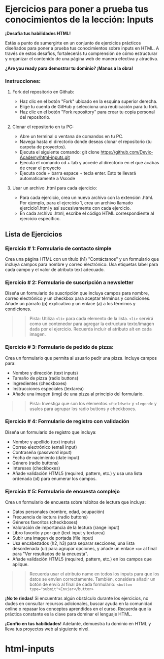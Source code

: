 # Ejercicios para poner a prueba tus conocimientos de la lección: Inputs

**¡Desafía tus habilidades HTML!**

Estás a punto de sumergirte en un conjunto de ejercicios prácticos diseñados para poner a prueba tus conocimientos sobre inputs en HTML. A través de estos desafíos, fortalecerás tu comprensión de cómo estructurar y organizar el contenido de una página web de manera efectiva y atractiva.

**¿Are you ready para demostrar tu dominio? ¡Manos a la obra!**

### Instrucciones:
1. Fork del repositorio en Github:

    * Haz clic en el botón "Fork" ubicado en la esquina superior derecha.
    * Elige tu cuenta de GitHub y selecciona una reubicación para tu fork.
    * Haz clic en el botón "Fork repository" para crear tu copia personal del repositorio.

2. Clonar el repositorio en tu PC:

    * Abre un terminal o ventana de comandos en tu PC.
    * Navega hasta el directorio donde deseas clonar el repositorio (tu carpeta de proyectos).
    * Ejecuta el siguiente comando: git clone https://github.com/Devix-Academy/html-inputs.git
    * Ejecuta el comando cd + tab y accede al directorio en el que acabas de crear el proyecto
    * Ejecuta code + barra espace + tecla enter. Esto te llevará automaticamente a Vscode
    

3. Usar un archivo .html para cada ejercicio:

    * Para cada ejercicio, crea un nuevo archivo con la extensión .html. Por ejemplo, para el ejercicio 1, crea un archivo llamado ejercicio1.html y así sucesivamente con cada ejercicio.
    * En cada archivo .html, escribe el código HTML correspondiente al ejercicio específico.


## Lista de Ejercicios

### Ejercicio # 1: Formulario de contacto simple
Crea una página HTML con un título (h1) "Contáctanos" y un formulario que incluya campos para nombre y correo electrónico. Usa etiquetas label para cada campo y el valor de atributo text adecuado.

### Ejercicio # 2: Formulario de suscripción a newsletter
Diseña un formulario de suscripción que incluya campos para nombre, correo electrónico y un checkbox para aceptar términos y condiciones. Añade un párrafo (p) explicativo y un enlace (a) a los términos y condiciones.

>> Pista: Utiliza `<li>` para cada elemento de la lista. `<li>` servirá como un contenedor para agregar la extructura texto/imagen dada por el ejercicio. Recuerda incluir el atributo alt en cada imagen.

### Ejercicio # 3: Formulario de pedido de pizza:
Crea un formulario que permita al usuario pedir una pizza. Incluye campos para:

* Nombre y dirección (text inputs)
* Tamaño de pizza (radio buttons)
* Ingredientes (checkboxes)
* Instrucciones especiales (textarea)
* Añade una imagen (img) de una pizza al principio del formulario.

>> Pista: Investiga que son los elementos `<fieldset>` y `<legend>` y usalos para agrupar los radio buttons y checkboxes.

### Ejercicio # 4: Formulario de registro con validación
Diseña un formulario de registro que incluya:

* Nombre y apellido (text inputs)
* Correo electrónico (email input)
* Contraseña (password input)
* Fecha de nacimiento (date input)
* Género (radio buttons)
* Intereses (checkboxes)
* Añade validación HTML5 (required, pattern, etc.) y usa una lista ordenada (ol) para enumerar los campos.
    
### Ejercicio # 5: Formulario de encuesta complejo
Crea un formulario de encuesta sobre hábitos de lectura que incluya:

* Datos personales (nombre, edad, ocupación)
* Frecuencia de lectura (radio buttons)
* Géneros favoritos (checkboxes)
* Valoración de importancia de la lectura (range input)
* Libro favorito y por qué (text input y textarea)
* Subir una imagen de portada (file input)
* Usa encabezados (h2, h3) para separar secciones, una lista desordenada (ul) para agrupar opciones, y añade un enlace `<a>` al final para "Ver resultados de la encuesta".
* Añade validación HTML5 (required, pattern, etc.) en los campos que aplique.

>> Recuerda usar el atributo name en todos los inputs para que los datos se envíen correctamente. También, considera añadir un botón de envío al final de cada formulario: `<button type="submit">Enviar</button>`

**¡No te rindas!** Si encuentras algún obstáculo durante los ejercicios, no dudes en consultar recursos adicionales, buscar ayuda en la comunidad online o repasar los conceptos aprendidos en el curso. Recuerda que la práctica constante es la clave para dominar el lenguaje HTML.

**¡Confío en tus habilidades!** Adelante, demuestra tu dominio  en HTML y lleva tus proyectos web al siguiente nivel.
# html-inputs

